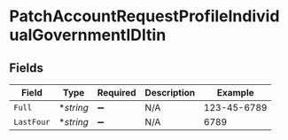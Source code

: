 # PatchAccountRequestProfileIndividualGovernmentIDItin


## Fields

| Field              | Type               | Required           | Description        | Example            |
| ------------------ | ------------------ | ------------------ | ------------------ | ------------------ |
| `Full`             | **string*          | :heavy_minus_sign: | N/A                | 123-45-6789        |
| `LastFour`         | **string*          | :heavy_minus_sign: | N/A                | 6789               |